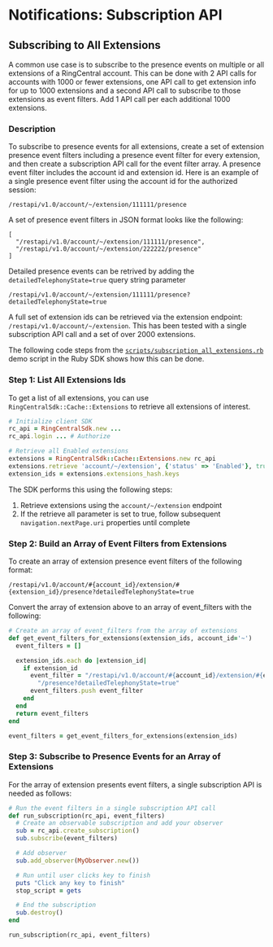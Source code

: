 # Notifications: Subscription API

## Subscribing to All Extensions

A common use case is to subscribe to the presence events on multiple or all extensions of a RingCentral account. This can be done with 2 API calls for accounts with 1000 or fewer extensions, one API call to get extension info for up to 1000 extensions and a second API call to subscribe to those extensions as event filters. Add 1 API call per each additional 1000 extensions.

### Description

To subscribe to presence events for all extensions, create a set of extension presence event filters including a presence event filter for every extension, and then create a subscription API call for the event filter array. A presence event filter includes the account id and extension id. Here is an example of a single presence event filter using the account id for the authorized session:

```
/restapi/v1.0/account/~/extension/111111/presence
```

A set of presence event filters in JSON format looks like the following:

```
[
  "/restapi/v1.0/account/~/extension/111111/presence",
  "/restapi/v1.0/account/~/extension/222222/presence"
]
```

Detailed presence events can be retrived by adding the `detailedTelephonyState=true` query string parameter

```
/restapi/v1.0/account/~/extension/111111/presence?detailedTelephonyState=true
```

A full set of extension ids can be retrieved via the extension endpoint: `/restapi/v1.0/account/~/extension`. This has been tested with a single subscription API call and a set of over 2000 extensions.

The following code steps from the [`scripts/subscription_all_extensions.rb`](https://github.com/grokify/ringcentral-sdk-ruby/blob/master/scripts/subscription_all_extensions.rb) demo script in the Ruby SDK shows how this can be done.

### Step 1: List All Extensions Ids

To get a list of all extensions, you can use `RingCentralSdk::Cache::Extensions` to retrieve all extensions of interest.

```ruby
# Initialize client SDK
rc_api = RingCentralSdk.new ...
rc_api.login ... # Authorize

# Retrieve all Enabled extensions
extensions = RingCentralSdk::Cache::Extensions.new rc_api
extensions.retrieve 'account/~/extension', {'status' => 'Enabled'}, true
extension_ids = extensions.extensions_hash.keys
```

The SDK performs this using the following steps:

1. Retrieve extensions using the `account/~/extension` endpoint
2. If the retrieve all parameter is set to true, follow subsequent `navigation.nextPage.uri` properties until complete

### Step 2: Build an Array of Event Filters from Extensions

To create an array of extension presence event filters of the following format:

```
/restapi/v1.0/account/#{account_id}/extension/#{extension_id}/presence?detailedTelephonyState=true
```

Convert the array of extension above to an array of event_filters with the following:

```ruby
# Create an array of event_filters from the array of extensions
def get_event_filters_for_extensions(extension_ids, account_id='~')
  event_filters = []

  extension_ids.each do |extension_id|
    if extension_id
      event_filter = "/restapi/v1.0/account/#{account_id}/extension/#{extension_id}" +
        "/presence?detailedTelephonyState=true"
      event_filters.push event_filter
    end
  end
  return event_filters
end

event_filters = get_event_filters_for_extensions(extension_ids)
```

### Step 3: Subscribe to Presence Events for an Array of Extensions

For the array of extension presents event filters, a single subscription API is needed as follows:

```ruby
# Run the event filters in a single subscription API call
def run_subscription(rc_api, event_filters)
  # Create an observable subscription and add your observer
  sub = rc_api.create_subscription()
  sub.subscribe(event_filters)

  # Add observer
  sub.add_observer(MyObserver.new())

  # Run until user clicks key to finish
  puts "Click any key to finish"
  stop_script = gets

  # End the subscription
  sub.destroy()
end

run_subscription(rc_api, event_filters)
```